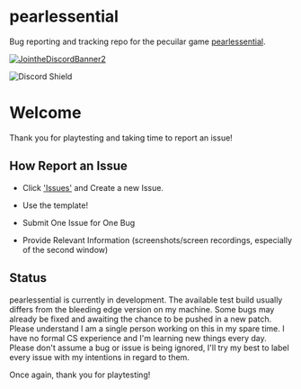 # pearlessential
Bug reporting and tracking repo for the pecuilar game [pearlessential](https://pearlessential.webflow.io/).

[![JointheDiscordBanner2](https://user-images.githubusercontent.com/53021785/219931596-67634f14-37b3-44b4-9ffd-60f40ead3d5a.png)](https://discord.gg/UZ3DCZXmr9)

<img src="https://discordapp.com/api/guilds/864409514392027146/widget.png?style=shield" alt="Discord Shield"/>

<h1>Welcome</h1>
Thank you for playtesting and taking time to report an issue!

<h2>How Report an Issue</h2>

- Click ['Issues'](https://github.com/Alkaliii/pearlessential/issues) and Create a new Issue.

- Use the template!

- Submit One Issue for One Bug

- Provide Relevant Information (screenshots/screen recordings, especially of the second window)

<h2>Status</h2>

pearlessential is currently in development. The available test build usually differs from the bleeding edge version on my machine. 
Some bugs may already be fixed and awaiting the chance to be pushed in a new patch. Please understand I am a single person working
on this in my spare time. I have no formal CS experience and I'm learning new things every day. Please don't assume a bug or issue
is being ignored, I'll try my best to label every issue with my intentions in regard to them.

Once again, thank you for playtesting!
